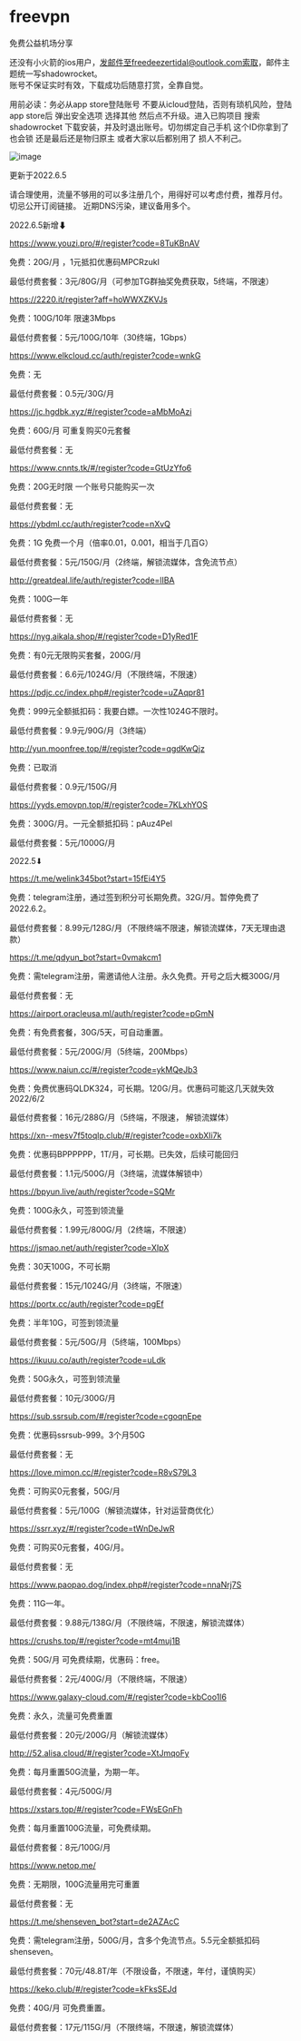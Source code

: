 # freevpn
免费公益机场分享

还没有小火箭的ios用户，发邮件至freedeezertidal@outlook.com索取，邮件主题统一写shadowrocket。  
账号不保证实时有效，下载成功后随意打赏，全靠自觉。

用前必读：务必从app store登陆账号 不要从icloud登陆，否则有琐机风险，登陆app store后 弹出安全选项 选择其他 然后点不升级。进入已购项目 搜索shadowrocket 下载安装，并及时退出账号。切勿绑定自己手机 这个ID你拿到了也会锁 还是最后还是物归原主 或者大家以后都别用了 损人不利己。

![image](https://github.com/shadycn/freevpn/blob/main/reward.jpg)  

更新于2022.6.5

请合理使用，流量不够用的可以多注册几个，用得好可以考虑付费，推荐月付。  
切忌公开订阅链接。  近期DNS污染，建议备用多个。  


2022.6.5新增⬇  


https://www.youzi.pro/#/register?code=8TuKBnAV

免费：20G/月 ，1元抵扣优惠码MPCRzukl

最低付费套餐：3元/80G/月（可参加TG群抽奖免费获取，5终端，不限速）



 
https://2220.it/register?aff=hoWWXZKVJs

免费：100G/10年 限速3Mbps

最低付费套餐：5元/100G/10年（30终端，1Gbps）



https://www.elkcloud.cc/auth/register?code=wnkG

免费：无

最低付费套餐：0.5元/30G/月



https://jc.hgdbk.xyz/#/register?code=aMbMoAzi

免费：60G/月 可重复购买0元套餐

最低付费套餐：无



https://www.cnnts.tk/#/register?code=GtUzYfo6

免费：20G无时限 一个账号只能购买一次

最低付费套餐：无



https://ybdml.cc/auth/register?code=nXvQ

免费：1G 免费一个月（倍率0.01，0.001，相当于几百G）

最低付费套餐：5元/150G/月（2终端，解锁流媒体，含免流节点）



http://greatdeal.life/auth/register?code=lIBA

免费：100G一年

最低付费套餐：无



https://nyg.aikala.shop/#/register?code=D1yRed1F

免费：有0元无限购买套餐，200G/月

最低付费套餐：6.6元/1024G/月（不限终端，不限速）



https://pdjc.cc/index.php#/register?code=uZAqpr81

免费：999元全额抵扣码：我要白嫖。一次性1024G不限时。

最低付费套餐：9.9元/90G/月（3终端）



http://yun.moonfree.top/#/register?code=qgdKwQjz

免费：已取消

最低付费套餐：0.9元/150G/月



https://yyds.emovpn.top/#/register?code=7KLxhYOS

免费：300G/月。一元全额抵扣码：pAuz4Pel

最低付费套餐：5元/1000G/月




2022.5⬇

https://t.me/welink345bot?start=15fEi4Y5

免费：telegram注册，通过签到积分可长期免费。32G/月。暂停免费了2022.6.2。

最低付费套餐：8.99元/128G/月（不限终端不限速，解锁流媒体，7天无理由退款）




https://t.me/qdyun_bot?start=0vmakcm1

免费：需telegram注册，需邀请他人注册。永久免费。开号之后大概300G/月

最低付费套餐：无
                  


https://airport.oracleusa.ml/auth/register?code=pGmN

免费：有免费套餐，30G/5天，可自动重置。

最低付费套餐：5元/200G/月（5终端，200Mbps）



https://www.naiun.cc/#/register?code=ykMQeJb3

免费：免费优惠码QLDK324，可长期。120G/月。优惠码可能这几天就失效2022/6/2

最低付费套餐：16元/288G/月（5终端，不限速， 解锁流媒体）



https://xn--mesv7f5toqlp.club/#/register?code=oxbXIi7k

免费：优惠码BPPPPPP，1T/月，可长期。已失效，后续可能回归

最低付费套餐：1.1元/500G/月（3终端，流媒体解锁中）



https://bpyun.live/auth/register?code=SQMr

免费：100G永久，可签到领流量

最低付费套餐：1.99元/800G/月（2终端，不限速）



https://jsmao.net/auth/register?code=XIpX

免费：30天100G，不可长期

最低付费套餐：15元/1024G/月（3终端，不限速）



https://portx.cc/auth/register?code=pgEf

免费：半年10G，可签到领流量

最低付费套餐：5元/50G/月（5终端，100Mbps）



https://ikuuu.co/auth/register?code=uLdk

免费：50G永久，可签到领流量

最低付费套餐：10元/300G/月



https://sub.ssrsub.com/#/register?code=cgoqnEpe

免费：优惠码ssrsub-999。3个月50G

最低付费套餐：无



https://love.mimon.cc/#/register?code=R8vS79L3

免费：可购买0元套餐，50G/月

最低付费套餐：5元/100G（解锁流媒体，针对运营商优化）



https://ssrr.xyz/#/register?code=tWnDeJwR

免费：可购买0元套餐，40G/月。

最低付费套餐：无



https://www.paopao.dog/index.php#/register?code=nnaNrj7S

免费：11G一年。

最低付费套餐：9.88元/138G/月（不限终端，不限速，解锁流媒体）



https://crushs.top/#/register?code=mt4muj1B

免费：50G/月 可免费续期，优惠码：free。

最低付费套餐：2元/400G/月（不限终端，不限速）



https://www.galaxy-cloud.com/#/register?code=kbCoo1l6

免费：永久，流量可免费重置

最低付费套餐：20元/200G/月（解锁流媒体）



http://52.alisa.cloud/#/register?code=XtJmqoFy

免费：每月重置50G流量，为期一年。

最低付费套餐：4元/500G/月



https://xstars.top/#/register?code=FWsEGnFh

免费：每月重置100G流量，可免费续期。

最低付费套餐：8元/100G/月



https://www.netop.me/

免费：无期限，100G流量用完可重置

最低付费套餐：无



https://t.me/shenseven_bot?start=de2AZAcC

免费：需telegram注册，500G/月，含多个免流节点。5.5元全额抵扣码shenseven。

最低付费套餐：70元/48.8T/年（不限设备，不限速，年付，谨慎购买）



https://keko.club/#/register?code=kFksSEJd

免费：40G/月 可免费重置。

最低付费套餐：17元/115G/月（不限终端，不限速，解锁流媒体）
